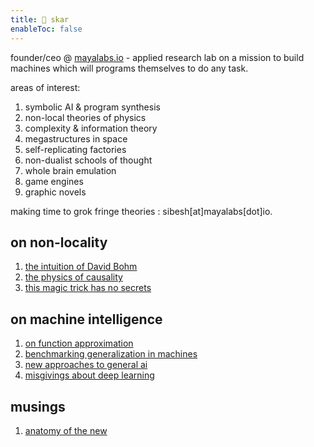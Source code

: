 ```yaml
---
title: 👾 skar
enableToc: false
---
```

founder/ceo @ [mayalabs.io](https://mayalabs.io) - applied research lab on a mission to build machines which will programs themselves to do any task.

areas of interest:

1. symbolic AI & program synthesis
2. non-local theories of physics
3. complexity & information theory
4. megastructures in space
5. self-replicating factories
6. non-dualist schools of thought
7. whole brain emulation
8. game engines
9. graphic novels

making time to grok fringe theories : sibesh[at]mayalabs[dot]io.

## on non-locality
1. [the intuition of David Bohm](https://sibesh.substack.com/p/the-dangerous-intuition-of-david)
2. [the physics of causality](https://sibesh.substack.com/p/the-unsettling-physics-of-causality)
3. [this magic trick has no secrets](https://sibesh.substack.com/p/this-magic-trick-has-no-secrets)

## on machine intelligence
1. [on function approximation](https://twitter.com/sibeshkar/status/1615804999463997441)
2. [benchmarking generalization in machines](https://blog.mayalabs.io/benchmark/)
3. [new approaches to general ai](https://blog.mayalabs.io/general-machine-intelligence/)
4. [misgivings about deep learning](https://sibesh.substack.com/p/the-robots-must-be-crazy)

## musings
1. [anatomy of the new](/blog/new)



